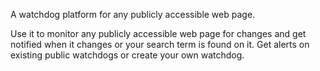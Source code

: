 A watchdog platform for any publicly accessible web page. 

Use it to monitor any publicly accessible web page for changes and get notified when it changes or
your search term is found on it. Get alerts on existing public watchdogs or create your own watchdog.